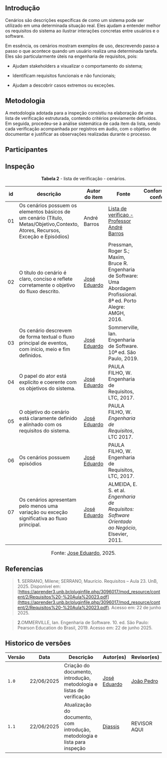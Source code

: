 ## Introdução 
Cenários são descrições específicas de como um sistema pode ser utilizado em uma determinada situação real. Eles ajudam a entender melhor os requisitos do sistema ao ilustrar interações concretas entre usuários e o software.

Em essência, os cenários mostram exemplos de uso, descrevendo passo a passo o que acontece quando um usuário realiza uma determinada tarefa. Eles são particularmente úteis na engenharia de requisitos, pois:

* Ajudam stakeholders a visualizar o comportamento do sistema;

* Identificam requisitos funcionais e não funcionais;

* Ajudam a descobrir casos extremos ou exceções.

## Metodologia 
A metodologia adotada para a inspeção consistiu na elaboração de uma lista de verificação estruturada, contendo critérios previamente definidos. Em seguida, procedeu-se à análise sistemática de cada item da lista, sendo cada verificação acompanhada por registros em áudio, com o objetivo de documentar e justificar as observações realizadas durante o processo.



## Participantes 


## Inspeção 

<p style="text-align: center"><b>Tabela 2</b> - lista de verificação - cenários.</p>

| id    | descrição                                                                                            | Autor do item      | Fonte                                                                                            | Conforme/Não conforme |
| ----- | ---------------------------------------------------------------------------------------------------- | ------------------ | ------------------------------------------------------------------------------------------------ | --------------------- |
| 01 |  Os cenários possuem os elementos básicos de um cenário (Título, Metas/Objetivo,Contexto, Atores, Recursos, Exceção e Episódios)            | André Barros  | [Lista de verificao - Professor André Barros]()                          |                       |
| 02 | O título do cenário é claro, conciso e reflete corretamente o objetivo do fluxo descrito.             | [José Eduardo](https://github.com/jevprado)   | Pressman, Roger S.; Maxim, Bruce R. Engenharia de Software: Uma Abordagem Profissional. 8ª ed. Porto Alegre: AMGH, 2016.                            |                       |
| 03 | Os cenário descrevem de forma textual o fluxo principal de eventos, com início, meio e fim definidos.  | [José Eduardo](https://github.com/jevprado)   | Sommerville, Ian. Engenharia de Software. 10ª ed. São Paulo, 2019.                               |                       |
|  04 | O papel do ator está explícito e coerente com os objetivos do sistema.                               | [José Eduardo](https://github.com/jevprado)   | PAULA FILHO, W. Engenharia de Requisitos, LTC, 2017.               |                      |
|  05 | O objetivo do cenário está claramente definido e alinhado com os requisitos do sistema.                     | [José Eduardo](https://github.com/jevprado)   | PAULA FILHO, W. *Engenharia de Requisitos*, LTC 2017.                                           |                      |
|  06 | Os cenários possuem episódios            | [José Eduardo](https://github.com/jevprado)  | PAULA FILHO, W. Engenharia de Requisitos, LTC, 2017. |                    |
|  07| Os cenários apresentam pelo menos uma variação ou exceção significativa ao fluxo principal.             | [José Eduardo](https://github.com/jevprado)  | ALMEIDA, E. S. et al. *Engenharia de Requisitos: Software Orientado ao Negócio*, Elsevier, 2011. |                    |




<font size="3"><p style="text-align: center">Fonte: [Jose Eduardo](https://github.com/jevprado), 2025.</p></font>

## Referencias 

> <a>1.</a> SERRANO, Milene; SERRANO, Maurício. Requisitos – Aula 23. UnB, 2025. Disponível em: [https://aprender3.unb.br/pluginfile.php/3096017/mod_resource/content/2/Requisitos%20-%20Aula%20023.pdf](https://aprender3.unb.br/pluginfile.php/3096017/mod_resource/content/2/Requisitos%20-%20Aula%20023.pdf). Acesso em: 22 de junho 2025.
>

><a>2.</a>OMMERVILLE, Ian. Engenharia de Software. 10. ed. São Paulo: Pearson Education do Brasil, 2019. Acesso em: 22 de junho 2025.
>

## Historico de versões

| Versão | Data       | Descrição                                      | Autor(es)                                      | Revisor(es)                                    |
| ------ | ---------- | ---------------------------------------------- | ---------------------------------------------- | ---------------------------------------------- |
| `1.0`   | 22/06/2025 | Criação do documento, introdução, metodologia e listas de verificação | [José Eduardo](https://github.com/jevprado)    |  [João Pedro](https://github.com/JpRodrigues2) |
| `1.1`   | 22/06/2025 | Atualização do documento, com introdução, metodologia e lista para inspeção | [Diassis](https://github.com/Diaxiz)    | REVISOR AQUI |